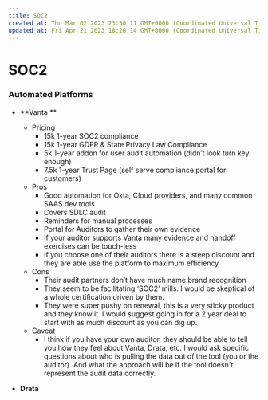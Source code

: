 ```yaml
---
title: SOC2
created at: Thu Mar 02 2023 23:30:11 GMT+0000 (Coordinated Universal Time)
updated at: Fri Apr 21 2023 18:20:14 GMT+0000 (Coordinated Universal Time)
---
```


# SOC2

### Automated Platforms

* \*\*Vanta \*\*
  * Pricing
    * 15k 1-year SOC2 compliance
    * 15k 1-year GDPR & State Privacy Law Compliance
    * 5k 1-year addon for user audit automation (didn’t look turn key enough)
    * 7.5k 1-year Trust Page (self serve compliance portal for customers)
  * Pros
    * Good automation for Okta, Cloud providers, and many common SAAS dev tools
    * Covers SDLC audit
    * Reminders for manual processes
    * Portal for Auditors to gather their own evidence
    * If your auditor supports Vanta many evidence and handoff exercises can be touch-less
    * If you choose one of their auditors there is a steep discount and they are able use the platform to maximum efficiency
  * Cons
    * Their audit partners don’t have much name brand recognition
    * They seem to be facilitating ‘SOC2’ mills. I would be skeptical of a whole certification driven by them.
    * They were super pushy on renewal, this is a very sticky product and they know it. I would suggest going in for a 2 year deal to start with as much discount as you can dig up.
  * Caveat
    * I think if you have your own auditor, they should be able to tell you how they feel about Vanta, Drata, etc. I would ask specific questions about who is pulling the data out of the tool (you or the auditor). And what the approach will be if the tool doesn't represent the audit data correctly.

* **Drata**

